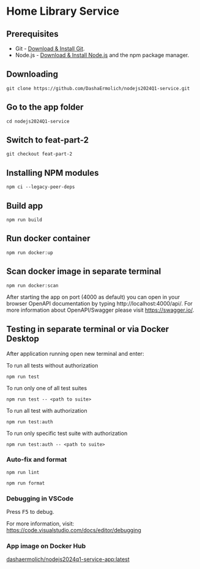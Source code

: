 # Home Library Service

## Prerequisites

- Git - [Download & Install Git](https://git-scm.com/downloads).
- Node.js - [Download & Install Node.js](https://nodejs.org/en/download/) and the npm package manager.

## Downloading

```
git clone https://github.com/DashaErmolich/nodejs2024Q1-service.git
```

## Go to the app folder

```
cd nodejs2024Q1-service
```

## Switch to feat-part-2

```
git checkout feat-part-2
```

## Installing NPM modules

```
npm ci --legacy-peer-deps
```

## Build app

```
npm run build
```

## Run docker container

```
npm run docker:up
```

## Scan docker image in separate terminal

```
npm run docker:scan
```

After starting the app on port (4000 as default) you can open
in your browser OpenAPI documentation by typing http://localhost:4000/api/.
For more information about OpenAPI/Swagger please visit https://swagger.io/.

## Testing in separate terminal or via Docker Desktop

After application running open new terminal and enter:

To run all tests without authorization

```
npm run test
```

To run only one of all test suites

```
npm run test -- <path to suite>
```

To run all test with authorization

```
npm run test:auth
```

To run only specific test suite with authorization

```
npm run test:auth -- <path to suite>
```

### Auto-fix and format

```
npm run lint
```

```
npm run format
```

### Debugging in VSCode

Press <kbd>F5</kbd> to debug.

For more information, visit: https://code.visualstudio.com/docs/editor/debugging

### App image on Docker Hub

[dashaermolich/nodejs2024q1-service-app:latest](https://hub.docker.com/layers/dashaermolich/nodejs2024q1-service-app/latest/images/sha256:b38e5630d97b523447639e741c059ed2d762a86901c7b98a46f9e845c5315780?uuid=564c2a2a-84f0-46b4-a457-9c31748a393a%0A)
